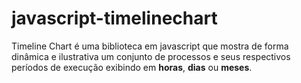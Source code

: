 # javascript-timelinechart
Timeline Chart é uma biblioteca em javascript que mostra de forma dinâmica e ilustrativa um conjunto de processos e seus respectivos períodos de execução exibindo em **horas**, **dias** ou **meses**.
